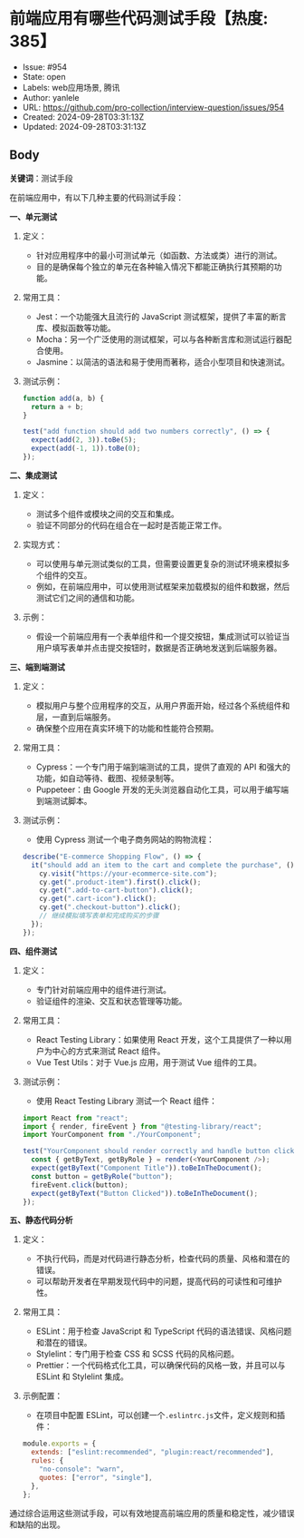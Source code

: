 # 前端应用有哪些代码测试手段【热度: 385】

- Issue: #954
- State: open
- Labels: web应用场景, 腾讯
- Author: yanlele
- URL: https://github.com/pro-collection/interview-question/issues/954
- Created: 2024-09-28T03:31:13Z
- Updated: 2024-09-28T03:31:13Z

## Body

**关键词**：测试手段

在前端应用中，有以下几种主要的代码测试手段：

**一、单元测试**

1. 定义：

   - 针对应用程序中的最小可测试单元（如函数、方法或类）进行的测试。
   - 目的是确保每个独立的单元在各种输入情况下都能正确执行其预期的功能。

2. 常用工具：

   - Jest：一个功能强大且流行的 JavaScript 测试框架，提供了丰富的断言库、模拟函数等功能。
   - Mocha：另一个广泛使用的测试框架，可以与各种断言库和测试运行器配合使用。
   - Jasmine：以简洁的语法和易于使用而著称，适合小型项目和快速测试。

3. 测试示例：

   ```javascript
   function add(a, b) {
     return a + b;
   }

   test("add function should add two numbers correctly", () => {
     expect(add(2, 3)).toBe(5);
     expect(add(-1, 1)).toBe(0);
   });
   ```

**二、集成测试**

1. 定义：

   - 测试多个组件或模块之间的交互和集成。
   - 验证不同部分的代码在组合在一起时是否能正常工作。

2. 实现方式：

   - 可以使用与单元测试类似的工具，但需要设置更复杂的测试环境来模拟多个组件的交互。
   - 例如，在前端应用中，可以使用测试框架来加载模拟的组件和数据，然后测试它们之间的通信和功能。

3. 示例：
   - 假设一个前端应用有一个表单组件和一个提交按钮，集成测试可以验证当用户填写表单并点击提交按钮时，数据是否正确地发送到后端服务器。

**三、端到端测试**

1. 定义：

   - 模拟用户与整个应用程序的交互，从用户界面开始，经过各个系统组件和层，一直到后端服务。
   - 确保整个应用在真实环境下的功能和性能符合预期。

2. 常用工具：

   - Cypress：一个专门用于端到端测试的工具，提供了直观的 API 和强大的功能，如自动等待、截图、视频录制等。
   - Puppeteer：由 Google 开发的无头浏览器自动化工具，可以用于编写端到端测试脚本。

3. 测试示例：
   - 使用 Cypress 测试一个电子商务网站的购物流程：
   ```javascript
   describe("E-commerce Shopping Flow", () => {
     it("should add an item to the cart and complete the purchase", () => {
       cy.visit("https://your-ecommerce-site.com");
       cy.get(".product-item").first().click();
       cy.get(".add-to-cart-button").click();
       cy.get(".cart-icon").click();
       cy.get(".checkout-button").click();
       // 继续模拟填写表单和完成购买的步骤
     });
   });
   ```

**四、组件测试**

1. 定义：

   - 专门针对前端应用中的组件进行测试。
   - 验证组件的渲染、交互和状态管理等功能。

2. 常用工具：

   - React Testing Library：如果使用 React 开发，这个工具提供了一种以用户为中心的方式来测试 React 组件。
   - Vue Test Utils：对于 Vue.js 应用，用于测试 Vue 组件的工具。

3. 测试示例：

   - 使用 React Testing Library 测试一个 React 组件：

   ```javascript
   import React from "react";
   import { render, fireEvent } from "@testing-library/react";
   import YourComponent from "./YourComponent";

   test("YourComponent should render correctly and handle button click", () => {
     const { getByText, getByRole } = render(<YourComponent />);
     expect(getByText("Component Title")).toBeInTheDocument();
     const button = getByRole("button");
     fireEvent.click(button);
     expect(getByText("Button Clicked")).toBeInTheDocument();
   });
   ```

**五、静态代码分析**

1. 定义：

   - 不执行代码，而是对代码进行静态分析，检查代码的质量、风格和潜在的错误。
   - 可以帮助开发者在早期发现代码中的问题，提高代码的可读性和可维护性。

2. 常用工具：

   - ESLint：用于检查 JavaScript 和 TypeScript 代码的语法错误、风格问题和潜在的错误。
   - Stylelint：专门用于检查 CSS 和 SCSS 代码的风格问题。
   - Prettier：一个代码格式化工具，可以确保代码的风格一致，并且可以与 ESLint 和 Stylelint 集成。

3. 示例配置：
   - 在项目中配置 ESLint，可以创建一个`.eslintrc.js`文件，定义规则和插件：
   ```javascript
   module.exports = {
     extends: ["eslint:recommended", "plugin:react/recommended"],
     rules: {
       "no-console": "warn",
       quotes: ["error", "single"],
     },
   };
   ```

通过综合运用这些测试手段，可以有效地提高前端应用的质量和稳定性，减少错误和缺陷的出现。

